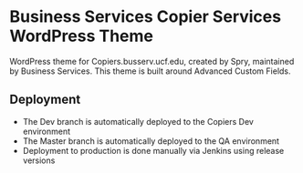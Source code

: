 # Business Services Copier Services WordPress Theme

WordPress theme for Copiers.busserv.ucf.edu, created by Spry, maintained by Business Services.
This theme is built around Advanced Custom Fields.

## Deployment

- The Dev branch is automatically deployed to the Copiers Dev environment
- The Master branch is automatically deployed to the QA environment
- Deployment to production is done manually via Jenkins using release versions

